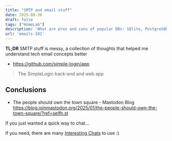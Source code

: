 ```yaml
---
title: "SMTP and email stuff"
date: 2025-08-30
draft: false
tags: ["HomeLab"]
description: 'What are pros and cons of popular DBs: SQlite, PostgreSQL and their containers'
url: 'emails-101'
---
```


**TL;DR** SMTP stuff is messy, a collection of thoughts that helped me understand tech email concepts better

* https://github.com/simple-login/app

>  The SimpleLogin back-end and web app 


## Conclusions


* The people should own the town square - Mastodon Blog https://blog.joinmastodon.org/2025/01/the-people-should-own-the-town-square/?ref=selfh.st

If you just wanted a quick way to chat...

If you need, there are many [Interesting Chats](https://jalcocert.github.io/JAlcocerT/homelab-security/#privacy-apps) to use :)
